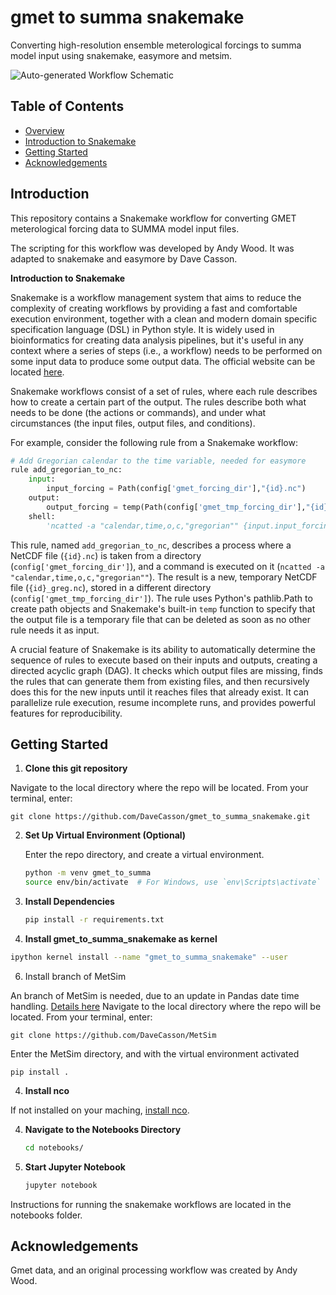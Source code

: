 # gmet to summa snakemake

Converting high-resolution ensemble meterological forcings to summa model input using snakemake, easymore and metsim.

![Auto-generated Workflow Schematic]('https://github.com/DaveCasson/gmet_to_summa_snakemake/blob/main/workflow/reports/gmet_to_summa.png')

## Table of Contents
- [Overview](#overview)
- [Introduction to Snakemake](#introduction_to_snakemake)
- [Getting Started](#getting_started)
- [Acknowledgements](#acknowledgements)

## Introduction

This repository contains a Snakemake workflow for converting GMET meterological forcing data to SUMMA model input files.

The scripting for this workflow was developed by Andy Wood. It was adapted to snakemake and easymore by Dave Casson.


**Introduction to Snakemake**

Snakemake is a workflow management system that aims to reduce the complexity of creating workflows by providing a fast and comfortable execution environment, together with a clean and modern domain specific specification language (DSL) in Python style. It is widely used in bioinformatics for creating data analysis pipelines, but it's useful in any context where a series of steps (i.e., a workflow) needs to be performed on some input data to produce some output data. The official website can be located [here](https://snakemake.github.io/).

Snakemake workflows consist of a set of rules, where each rule describes how to create a certain part of the output. The rules describe both what needs to be done (the actions or commands), and under what circumstances (the input files, output files, and conditions).

For example, consider the following rule from a Snakemake workflow:

```python
# Add Gregorian calendar to the time variable, needed for easymore
rule add_gregorian_to_nc:
    input:  
        input_forcing = Path(config['gmet_forcing_dir'],"{id}.nc")
    output:
        output_forcing = temp(Path(config['gmet_tmp_forcing_dir'],"{id}_greg.nc"))
    shell:
        'ncatted -a "calendar,time,o,c,"gregorian"" {input.input_forcing} {output.output_forcing}'
```

This rule, named `add_gregorian_to_nc`, describes a process where a NetCDF file (`{id}.nc`) is taken from a directory (`config['gmet_forcing_dir']`), and a command is executed on it (`ncatted -a "calendar,time,o,c,"gregorian""`). The result is a new, temporary NetCDF file (`{id}_greg.nc`), stored in a different directory (`config['gmet_tmp_forcing_dir']`). The rule uses Python's pathlib.Path to create path objects and Snakemake's built-in `temp` function to specify that the output file is a temporary file that can be deleted as soon as no other rule needs it as input.

A crucial feature of Snakemake is its ability to automatically determine the sequence of rules to execute based on their inputs and outputs, creating a directed acyclic graph (DAG). It checks which output files are missing, finds the rules that can generate them from existing files, and then recursively does this for the new inputs until it reaches files that already exist. It can parallelize rule execution, resume incomplete runs, and provides powerful features for reproducibility.


## Getting Started


1. **Clone this git repository**

  Navigate to the local directory where the repo will be located. From your terminal, enter:

  `git clone https://github.com/DaveCasson/gmet_to_summa_snakemake.git`


2. **Set Up Virtual Environment (Optional)**  

    Enter the repo directory, and create a virtual environment.

   ```bash
   python -m venv gmet_to_summa
   source env/bin/activate  # For Windows, use `env\Scripts\activate`
   ```

3. **Install Dependencies**  
   ```bash
   pip install -r requirements.txt
   ```
4. **Install gmet_to_summa_snakemake as kernel**

```bash
ipython kernel install --name "gmet_to_summa_snakemake" --user
```
6. Install branch of MetSim

  An branch of MetSim is needed, due to an update in Pandas date time handling. [Details here](https://github.com/UW-Hydro/MetSim/pull/260)
  Navigate to the local directory where the repo will be located. From your terminal, enter:

  `git clone https://github.com/DaveCasson/MetSim`

  Enter the MetSim directory, and with the virtual environment activated

  `pip install .`

4. **Install nco**

  If not installed on your maching, [install nco](https://formulae.brew.sh/formula/nco).


4. **Navigate to the Notebooks Directory**  
   ```bash
   cd notebooks/
   ```

5. **Start Jupyter Notebook**  
   ```bash
   jupyter notebook
   ```

Instructions for running the snakemake workflows are located in the notebooks folder.


## Acknowledgements

Gmet data, and an original processing workflow was created by Andy Wood.
